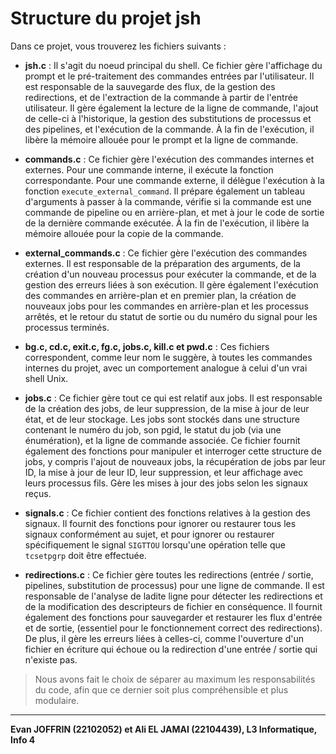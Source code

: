 # Structure du projet jsh

Dans ce projet, vous trouverez les fichiers suivants :

- **jsh.c** : Il s'agit du noeud principal du shell. Ce fichier gère l'affichage du prompt et le pré-traitement des commandes entrées par l'utilisateur. Il est responsable de la sauvegarde des flux, de la gestion des redirections, et de l'extraction de la commande à partir de l'entrée utilisateur. Il gère également la lecture de la ligne de commande, l'ajout de celle-ci à l'historique, la gestion des substitutions de processus et des pipelines, et l'exécution de la commande. À la fin de l'exécution, il libère la mémoire allouée pour le prompt et la ligne de commande.

- **commands.c** : Ce fichier gère l'exécution des commandes internes et externes. Pour une commande interne, il exécute la fonction correspondante. Pour une commande externe, il délègue l'exécution à la fonction `execute_external_command`. Il prépare également un tableau d'arguments à passer à la commande, vérifie si la commande est une commande de pipeline ou en arrière-plan, et met à jour le code de sortie de la dernière commande exécutée. À la fin de l'exécution, il libère la mémoire allouée pour la copie de la commande.

- **external_commands.c** : Ce fichier gère l'exécution des commandes externes. Il est responsable de la préparation des arguments, de la création d'un nouveau processus pour exécuter la commande, et de la gestion des erreurs liées à son exécution. Il gère également l'exécution des commandes en arrière-plan et en premier plan, la création de nouveaux jobs pour les commandes en arrière-plan et les processus arrêtés, et le retour du statut de sortie ou du numéro du signal pour les processus terminés.

- **bg.c, cd.c, exit.c, fg.c, jobs.c, kill.c et pwd.c** : Ces fichiers correspondent, comme leur nom le suggère, à toutes les commandes internes du projet, avec un comportement analogue à celui d'un vrai shell Unix.

- **jobs.c** : Ce fichier gère tout ce qui est relatif aux jobs. Il est responsable de la création des jobs, de leur suppression, de la mise à jour de leur état, et de leur stockage. Les jobs sont stockés dans une structure contenant le numéro du job, son pgid, le statut du job (via une énumération), et la ligne de commande associée. Ce fichier fournit également des fonctions pour manipuler et interroger cette structure de jobs, y compris l'ajout de nouveaux jobs, la récupération de jobs par leur ID, la mise à jour de leur ID, leur suppression, et leur affichage avec leurs processus fils. Gère les mises à jour des jobs selon les signaux reçus.

- **signals.c** : Ce fichier contient des fonctions relatives à la gestion des signaux. Il fournit des fonctions pour ignorer ou restaurer tous les signaux conformément au sujet, et pour ignorer ou restaurer spécifiquement le signal `SIGTTOU` lorsqu'une opération telle que `tcsetpgrp` doit être effectuée.

- **redirections.c** : Ce fichier gère toutes les redirections (entrée / sortie, pipelines, substitution de processus) pour une ligne de commande. Il est responsable de l'analyse de ladite ligne pour détecter les redirections et de la modification des descripteurs de fichier en conséquence. Il fournit également des fonctions pour sauvegarder et restaurer les flux d'entrée et de sortie, (essentiel pour le fonctionnement correct des redirections). De plus, il gère les erreurs liées à celles-ci, comme l'ouverture d'un fichier en écriture qui échoue ou la redirection d'une entrée / sortie qui n'existe pas.

> Nous avons fait le choix de séparer au maximum les responsabilités du code, afin que ce dernier soit plus compréhensible et plus modulaire.

---

**Evan JOFFRIN (22102052) et Ali EL JAMAI (22104439), L3 Informatique, Info 4**